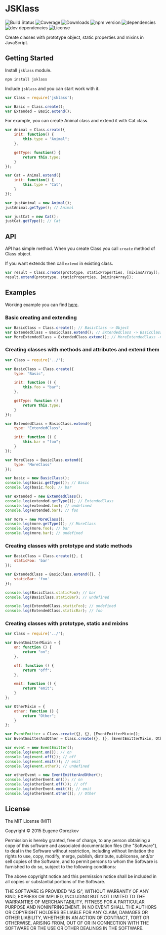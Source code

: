 # JSKlass

![Build Status](https://img.shields.io/travis/ghaiklor/jsklass.svg) ![Coverage](https://img.shields.io/coveralls/ghaiklor/jsklass.svg) ![Downloads](https://img.shields.io/npm/dm/jsklass.svg) ![npm version](https://img.shields.io/npm/v/jsklass.svg) ![dependencies](https://img.shields.io/david/ghaiklor/jsklass.svg) ![dev dependencies](https://img.shields.io/david/dev/ghaiklor/jsklass.svg) ![License](https://img.shields.io/npm/l/jsklass.svg)

Create classes with prototype object, static properties and mixins in JavaScript.

## Getting Started

Install `jsklass` module.

```shell
npm install jsklass
```

Include ```jsklass``` and you can start work with it.

```javascript
var Class = require('jsklass');

var Basic = Class.create();
var Extended = Basic.extend();
```

For example, you can create Animal class and extend it with Cat class.

```javascript
var Animal = Class.create({
    init: function() {
        this.type = "Animal";
    },

    getType: function() {
        return this.type;
    }
});

var Cat = Animal.extend({
    init: function() {
        this.type = "Cat";
    }
});

var justAnimal = new Animal();
justAnimal.getType(); // Animal

var justCat = new Cat();
justCat.getType(); // Cat
```

## API

API has simple method. When you create Class you call `create` method of Class object.

If you want extends then call `extend` in existing class.

```javascript
var result = Class.create(prototype, staticProperties, [mixinsArray]);
result.extend(prototype, staticProperties, [mixinsArray]);
```

## Examples

Working example you can find [here](./examples).

### Basic creating and extending

```javascript
var BasicClass = Class.create(); // BasicClass -> Object
var ExtendedClass = BasicClass.extend(); // ExtendedClass -> BasicClass -> Object
var MoreExtendedClass = ExtendedClass.extend(); // MoreExtendedClass -> ExtendedClass -> BasicClass -> Object
```

### Creating classes with methods and attributes and extend them

```javascript
var Class = require('../');

var BasicClass = Class.create({
    type: "Basic",

    init: function () {
        this.foo = "bar";
    },

    getType: function () {
        return this.type;
    }
});

var ExtendedClass = BasicClass.extend({
    type: "ExtendedClass",

    init: function () {
        this.bar = "foo";
    }
});

var MoreClass = BasicClass.extend({
    type: "MoreClass"
});

var basic = new BasicClass();
console.log(basic.getType()); // Basic
console.log(basic.foo); // bar

var extended = new ExtendedClass();
console.log(extended.getType()); // ExtendedClass
console.log(extended.foo); // undefined
console.log(extended.bar); // foo

var more = new MoreClass();
console.log(more.getType()); // MoreClass
console.log(more.foo); // bar
console.log(more.bar); // undefined
```

### Creating classes with prototype and static methods

```javascript
var BasicClass = Class.create({}, {
    staticFoo: 'bar'
});

var ExtendedClass = BasicClass.extend({}, {
    staticBar: 'foo'
});

console.log(BasicClass.staticFoo); // bar
console.log(BasicClass.staticBar); // undefined

console.log(ExtendedClass.staticFoo); // undefined
console.log(ExtendedClass.staticBar); // foo
```

### Creating classes with prototype, static and mixins

```javascript
var Class = require('../');

var EventEmitterMixin = {
    on: function () {
        return "on";
    },

    off: function () {
        return "off";
    },

    emit: function () {
        return "emit";
    }
};

var OtherMixin = {
    other: function () {
        return "Other";
    }
};

var EventEmitter = Class.create({}, {}, [EventEmitterMixin]);
var EventEmitterAndOther = Class.create({}, {}, [EventEmitterMixin, OtherMixin]);

var event = new EventEmitter();
console.log(event.on()); // on
console.log(event.off()); // off
console.log(event.emit()); // emit
console.log(event.other); // undefined

var otherEvent = new EventEmitterAndOther();
console.log(otherEvent.on()); // on
console.log(otherEvent.off()); // off
console.log(otherEvent.emit()); // emit
console.log(otherEvent.other()); // Other
```

## License

The MIT License (MIT)

Copyright © 2015 Eugene Obrezkov

Permission is hereby granted, free of charge, to any person obtaining a copy
of this software and associated documentation files (the "Software"), to deal
in the Software without restriction, including without limitation the rights
to use, copy, modify, merge, publish, distribute, sublicense, and/or sell
copies of the Software, and to permit persons to whom the Software is
furnished to do so, subject to the following conditions:

The above copyright notice and this permission notice shall be included in all
copies or substantial portions of the Software.

THE SOFTWARE IS PROVIDED "AS IS", WITHOUT WARRANTY OF ANY KIND, EXPRESS OR
IMPLIED, INCLUDING BUT NOT LIMITED TO THE WARRANTIES OF MERCHANTABILITY,
FITNESS FOR A PARTICULAR PURPOSE AND NONINFRINGEMENT. IN NO EVENT SHALL THE
AUTHORS OR COPYRIGHT HOLDERS BE LIABLE FOR ANY CLAIM, DAMAGES OR OTHER
LIABILITY, WHETHER IN AN ACTION OF CONTRACT, TORT OR OTHERWISE, ARISING FROM,
OUT OF OR IN CONNECTION WITH THE SOFTWARE OR THE USE OR OTHER DEALINGS IN THE
SOFTWARE.
